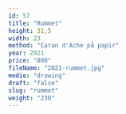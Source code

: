 ```yaml
---
id: 57
title: "Rummet"
height: 31,5
width: 23
method: "Caran d'Ache på papir"
year: 2021
price: "800"
fileName: "2021-rummet.jpg"
medie: "drawing"
draft: "false"
slug: "rummet"
weight: "230"
---
```

